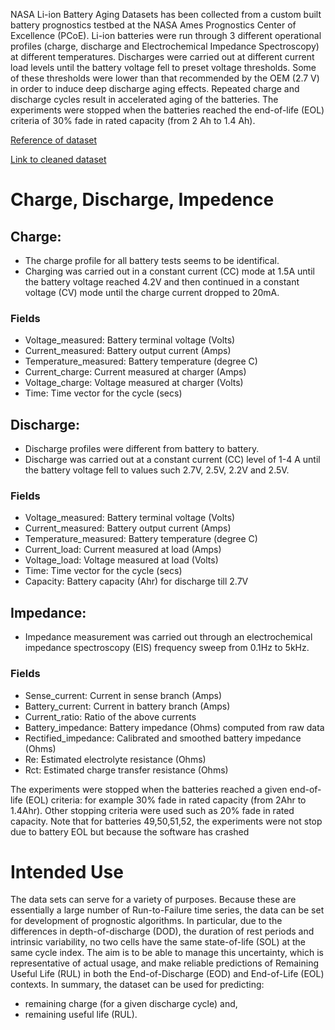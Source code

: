 NASA Li-ion Battery Aging Datasets has been collected from a custom built battery prognostics testbed at the NASA Ames Prognostics Center of Excellence (PCoE). 
Li-ion batteries were run through 3 different operational profiles (charge, discharge and Electrochemical Impedance Spectroscopy) at different temperatures. Discharges were carried out at different current load levels until the battery voltage fell to preset voltage thresholds. 
Some of these thresholds were lower than that recommended by the OEM (2.7 V) in order to induce deep discharge aging effects. 
Repeated charge and discharge cycles result in accelerated aging of the batteries. The experiments were stopped when the batteries reached the end-of-life (EOL) criteria of 30% fade in rated capacity (from 2 Ah to 1.4 Ah).

[Reference of dataset](https://data.nasa.gov/dataset/Li-ion-Battery-Aging-Datasets/uj5r-zjdb)

[Link to cleaned dataset](https://www.kaggle.com/datasets/patrickfleith/nasa-battery-dataset)

# Charge, Discharge, Impedence
## Charge:

- The charge profile for all battery tests seems to be identifical.
- Charging was carried out in a constant current (CC) mode at 1.5A until the battery voltage reached 4.2V and then continued in a constant voltage (CV) mode until the charge current dropped to 20mA.

### Fields

- Voltage_measured: Battery terminal voltage (Volts)
- Current_measured: Battery output current (Amps)
- Temperature_measured: Battery temperature (degree C)
- Current_charge: Current measured at charger (Amps)
- Voltage_charge: Voltage measured at charger (Volts)
- Time: Time vector for the cycle (secs)


## Discharge:

- Discharge profiles were different from battery to battery.
- Discharge was carried out at a constant current (CC) level of 1-4 A until the battery voltage fell to values such 2.7V, 2.5V, 2.2V and 2.5V.

### Fields

- Voltage_measured: Battery terminal voltage (Volts)
- Current_measured: Battery output current (Amps)
- Temperature_measured: Battery temperature (degree C)
- Current_load: Current measured at load (Amps)
- Voltage_load: Voltage measured at load (Volts)
- Time: Time vector for the cycle (secs)
- Capacity: Battery capacity (Ahr) for discharge till 2.7V

## Impedance:

- Impedance measurement was carried out through an electrochemical impedance spectroscopy (EIS) frequency sweep from 0.1Hz to 5kHz.

### Fields

- Sense_current: Current in sense branch (Amps)
- Battery_current: Current in battery branch (Amps)
- Current_ratio: Ratio of the above currents
- Battery_impedance: Battery impedance (Ohms) computed from raw data
- Rectified_impedance: Calibrated and smoothed battery impedance (Ohms)
- Re: Estimated electrolyte resistance (Ohms)
- Rct: Estimated charge transfer resistance (Ohms)


The experiments were stopped when the batteries reached a given end-of-life (EOL) criteria: for example 30% fade in rated capacity (from 2Ahr to 1.4Ahr). Other stopping criteria were used such as 20% fade in rated capacity. Note that for batteries 49,50,51,52, the experiments were not stop due to battery EOL but because the software has crashed

# Intended Use

The data sets can serve for a variety of purposes. Because these are essentially a large number of Run-to-Failure time series, the data can be set for development of prognostic algorithms. In particular, due to the differences in depth-of-discharge (DOD), the duration of rest periods and intrinsic variability, no two cells have the same state-of-life (SOL) at the same cycle index. The aim is to be able to manage this uncertainty, which is representative of actual usage, and make reliable predictions of Remaining Useful Life (RUL) in both the End-of-Discharge (EOD) and End-of-Life (EOL) contexts.
In summary, the dataset can be used for predicting:

- remaining charge (for a given discharge cycle) and,
- remaining useful life (RUL).



